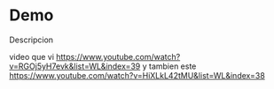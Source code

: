 # Demo

Descripcion

video que vi https://www.youtube.com/watch?v=RGOj5yH7evk&list=WL&index=39
y tambien este https://www.youtube.com/watch?v=HiXLkL42tMU&list=WL&index=38
